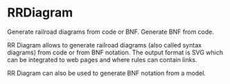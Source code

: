 RRDiagram
=========

Generate railroad diagrams from code or BNF. Generate BNF from code.

RR Diagram allows to generate railroad diagrams (also called syntax diagrams) from code or from BNF notation. The output format is SVG which can be integrated to web pages and where rules can contain links.

RR Diagram can also be used to generate BNF notation from a model.
